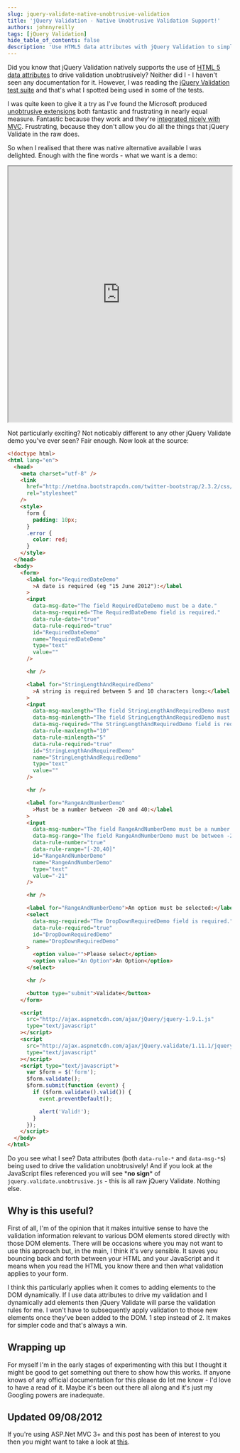 ```yaml
---
slug: jquery-validate-native-unobtrusive-validation
title: 'jQuery Validation - Native Unobtrusive Validation Support!'
authors: johnnyreilly
tags: [jQuery Validation]
hide_table_of_contents: false
description: 'Use HTML5 data attributes with jQuery Validation to simplify code and achieve validation unobtrusively. Ideal for dynamically added DOM elements.'
---
```


Did you know that jQuery Validation natively supports the use of [HTML 5 data attributes](http://ejohn.org/blog/html-5-data-attributes/) to drive validation unobtrusively? Neither did I - I haven't seen any documentation for it. However, I was reading the [jQuery Validation test suite](https://github.com/jzaefferer/jquery-validation/blob/master/test/index.html) and that's what I spotted being used in some of the tests.

<!--truncate-->

I was quite keen to give it a try as I've found the Microsoft produced [unobtrusive extensions](http://nuget.org/packages/jQuery.Validation.Unobtrusive/) both fantastic and frustrating in nearly equal measure. Fantastic because they work and they're [integrated nicely with MVC](../2012-08-06-jquery-unobtrusive-validation/index.md). Frustrating, because they don't allow you do all the things that jQuery Validate in the raw does.

So when I realised that there was native alternative available I was delighted. Enough with the fine words - what we want is a demo:

<iframe src="https://htmlpreview.github.io/?http://gist.github.com/johnnyreilly/5867188/raw/272b1b42f4773fe6df843550b3e3d457013522a8/Demo.html" width="100%" height="575"></iframe>

Not particularly exciting? Not noticably different to any other jQuery Validate demo you've ever seen? Fair enough. Now look at the source:

```html
<!doctype html>
<html lang="en">
  <head>
    <meta charset="utf-8" />
    <link
      href="http://netdna.bootstrapcdn.com/twitter-bootstrap/2.3.2/css/bootstrap-combined.min.css"
      rel="stylesheet"
    />
    <style>
      form {
        padding: 10px;
      }
      .error {
        color: red;
      }
    </style>
  </head>
  <body>
    <form>
      <label for="RequiredDateDemo"
        >A date is required (eg "15 June 2012"):</label
      >
      <input
        data-msg-date="The field RequiredDateDemo must be a date."
        data-msg-required="The RequiredDateDemo field is required."
        data-rule-date="true"
        data-rule-required="true"
        id="RequiredDateDemo"
        name="RequiredDateDemo"
        type="text"
        value=""
      />

      <hr />

      <label for="StringLengthAndRequiredDemo"
        >A string is required between 5 and 10 characters long:</label
      >
      <input
        data-msg-maxlength="The field StringLengthAndRequiredDemo must be a string with a minimum length of 5 and a maximum length of 10."
        data-msg-minlength="The field StringLengthAndRequiredDemo must be a string with a minimum length of 5 and a maximum length of 10."
        data-msg-required="The StringLengthAndRequiredDemo field is required."
        data-rule-maxlength="10"
        data-rule-minlength="5"
        data-rule-required="true"
        id="StringLengthAndRequiredDemo"
        name="StringLengthAndRequiredDemo"
        type="text"
        value=""
      />

      <hr />

      <label for="RangeAndNumberDemo"
        >Must be a number between -20 and 40:</label
      >
      <input
        data-msg-number="The field RangeAndNumberDemo must be a number."
        data-msg-range="The field RangeAndNumberDemo must be between -20 and 40."
        data-rule-number="true"
        data-rule-range="[-20,40]"
        id="RangeAndNumberDemo"
        name="RangeAndNumberDemo"
        type="text"
        value="-21"
      />

      <hr />

      <label for="RangeAndNumberDemo">An option must be selected:</label>
      <select
        data-msg-required="The DropDownRequiredDemo field is required."
        data-rule-required="true"
        id="DropDownRequiredDemo"
        name="DropDownRequiredDemo"
      >
        <option value="">Please select</option>
        <option value="An Option">An Option</option>
      </select>

      <hr />

      <button type="submit">Validate</button>
    </form>

    <script
      src="http://ajax.aspnetcdn.com/ajax/jQuery/jquery-1.9.1.js"
      type="text/javascript"
    ></script>
    <script
      src="http://ajax.aspnetcdn.com/ajax/jQuery.validate/1.11.1/jquery.validate.js"
      type="text/javascript"
    ></script>
    <script type="text/javascript">
      var $form = $('form');
      $form.validate();
      $form.submit(function (event) {
        if ($form.validate().valid()) {
          event.preventDefault();

          alert('Valid!');
        }
      });
    </script>
  </body>
</html>
```

Do you see what I see? Data attributes (both `data-rule-*` and `data-msg-*`s) being used to drive the validation unobtrusively! And if you look at the JavaScript files referenced you will see \***no sign**\* of `jquery.validate.unobtrusive.js` \- this is all raw jQuery Validate. Nothing else.

## Why is this useful?

First of all, I'm of the opinion that it makes intuitive sense to have the validation information relevant to various DOM elements stored directly with those DOM elements. There will be occasions where you may not want to use this approach but, in the main, I think it's very sensible. It saves you bouncing back and forth between your HTML and your JavaScript and it means when you read the HTML you know there and then what validation applies to your form.

I think this particularly applies when it comes to adding elements to the DOM dynamically. If I use data attributes to drive my validation and I dynamically add elements then jQuery Validate will parse the validation rules for me. I won't have to subsequently apply validation to those new elements once they've been added to the DOM. 1 step instead of 2. It makes for simpler code and that's always a win.

## Wrapping up

For myself I'm in the early stages of experimenting with this but I thought it might be good to get something out there to show how this works. If anyone knows of any official documentation for this please do let me know - I'd love to have a read of it. Maybe it's been out there all along and it's just my Googling powers are inadequate.

## Updated 09/08/2012

If you're using ASP.Net MVC 3+ and this post has been of interest to you then you might want to take a look at [this](../2013-08-08-announcing-jquery-validation/index.md).
